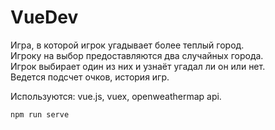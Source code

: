 # VueDev

Игра, в которой игрок угадывает более теплый город.   
Игроку на выбор предоставляются два случайных города.  
Игрок выбирает один из них и узнаёт угадал ли он или нет.  
Ведется подсчет очков, история игр.

Используются: vue.js, vuex, openweathermap api.  

~~~
npm run serve
~~~